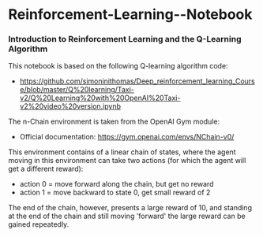 # Reinforcement-Learning--Notebook

### Introduction to Reinforcement Learning and the Q-Learning Algorithm

This notebook is based on the following Q-learning algorithm code:
- https://github.com/simoninithomas/Deep_reinforcement_learning_Course/blob/master/Q%20learning/Taxi-v2/Q%20Learning%20with%20OpenAI%20Taxi-v2%20video%20version.ipynb

The n-Chain environment is taken from the OpenAI Gym module:
- Official documentation: https://gym.openai.com/envs/NChain-v0/

This environment contains of a linear chain of states, where the agent moving in this environment can take two actions (for which the agent will get a different reward):
- action 0 = move forward along the chain, but get no reward
- action 1 = move backward to state 0, get small reward of 2

The end of the chain, however, presents a large reward of 10, and standing at the end of the chain and still moving 'forward' the large reward can be gained repeatedly.
